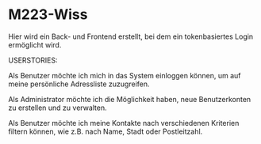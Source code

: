# M223-Wiss

Hier wird ein Back- und Frontend erstellt, bei dem ein tokenbasiertes Login ermöglicht wird. 



USERSTORIES:

Als Benutzer möchte ich mich in das System einloggen können, um auf meine persönliche Adressliste zuzugreifen.

Als Administrator möchte ich die Möglichkeit haben, neue Benutzerkonten zu erstellen und zu verwalten.

Als Benutzer möchte ich meine Kontakte nach verschiedenen Kriterien filtern können, wie z.B. nach Name, Stadt oder Postleitzahl.
